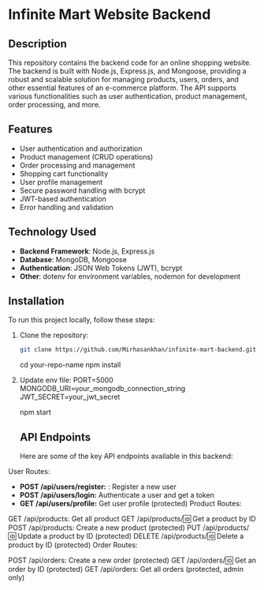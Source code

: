 # Infinite Mart Website Backend

## Description

This repository contains the backend code for an online shopping website. The backend is built with Node.js, Express.js, and Mongoose, providing a robust and scalable solution for managing products, users, orders, and other essential features of an e-commerce platform. The API supports various functionalities such as user authentication, product management, order processing, and more.

## Features

- User authentication and authorization
- Product management (CRUD operations)
- Order processing and management
- Shopping cart functionality
- User profile management
- Secure password handling with bcrypt
- JWT-based authentication
- Error handling and validation

## Technology Used

- **Backend Framework**: Node.js, Express.js
- **Database**: MongoDB, Mongoose
- **Authentication**: JSON Web Tokens (JWT), bcrypt
- **Other**: dotenv for environment variables, nodemon for development

## Installation

To run this project locally, follow these steps:

1. Clone the repository:

   ```bash
   git clone https://github.com/Mirhasankhan/infinite-mart-backend.git
   ```

   cd your-repo-name
   npm install

2. Update env file:
   PORT=5000
   MONGODB_URI=your_mongodb_connection_string
   JWT_SECRET=your_jwt_secret

   npm start

   ## API Endpoints

   Here are some of the key API endpoints available in this backend:

User Routes:

- **POST /api/users/register:** : Register a new user
- **POST /api/users/login:** Authenticate a user and get a token
- **GET /api/users/profile:** Get user profile (protected)
  Product Routes:

GET /api/products: Get all product
GET /api/products/:id: Get a product by ID
POST /api/products: Create a new product (protected)
PUT /api/products/:id: Update a product by ID (protected)
DELETE /api/products/:id: Delete a product by ID (protected)
Order Routes:

POST /api/orders: Create a new order (protected)
GET /api/orders/:id: Get an order by ID (protected)
GET /api/orders: Get all orders (protected, admin only)
